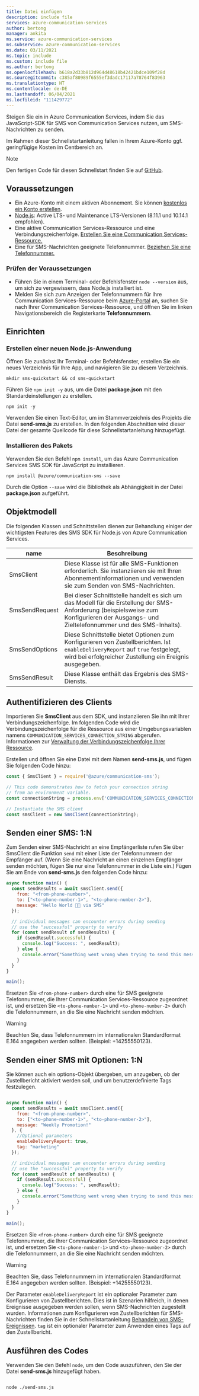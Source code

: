 ```yaml
---
title: Datei einfügen
description: include file
services: azure-communication-services
author: bertong
manager: ankita
ms.service: azure-communication-services
ms.subservice: azure-communication-services
ms.date: 03/11/2021
ms.topic: include
ms.custom: include file
ms.author: bertong
ms.openlocfilehash: b618a2d33b812d964d48618b42421bdce109f28d
ms.sourcegitcommit: c385af80989f6555ef3dadc17117a78764f83963
ms.translationtype: HT
ms.contentlocale: de-DE
ms.lasthandoff: 06/04/2021
ms.locfileid: "111429772"
---
```

Steigen Sie ein in Azure Communication Services, indem Sie das JavaScript-SDK für SMS von Communication Services nutzen, um SMS-Nachrichten zu senden.

Im Rahmen dieser Schnellstartanleitung fallen in Ihrem Azure-Konto ggf. geringfügige Kosten im Centbereich an.

> [!NOTE]
> Den fertigen Code für diesen Schnellstart finden Sie auf [GitHub](https://github.com/Azure-Samples/communication-services-javascript-quickstarts/tree/main/send-sms).

## <a name="prerequisites"></a>Voraussetzungen

- Ein Azure-Konto mit einem aktiven Abonnement. Sie können [kostenlos ein Konto erstellen](https://azure.microsoft.com/free/?WT.mc_id=A261C142F).
- [Node.js](https://nodejs.org/): Active LTS- und Maintenance LTS-Versionen (8.11.1 und 10.14.1 empfohlen).
- Eine aktive Communication Services-Ressource und eine Verbindungszeichenfolge. [Erstellen Sie eine Communication Services-Ressource.](../../create-communication-resource.md)
- Eine für SMS-Nachrichten geeignete Telefonnummer. [Beziehen Sie eine Telefonnummer.](../get-phone-number.md)

### <a name="prerequisite-check"></a>Prüfen der Voraussetzungen

- Führen Sie in einem Terminal- oder Befehlsfenster `node --version` aus, um sich zu vergewissern, dass Node.js installiert ist.
- Melden Sie sich zum Anzeigen der Telefonnummern für Ihre Communication Services-Ressource beim [Azure-Portal](https://portal.azure.com/) an, suchen Sie nach Ihrer Communication Services-Ressource, und öffnen Sie im linken Navigationsbereich die Registerkarte **Telefonnummern**.

## <a name="setting-up"></a>Einrichten

### <a name="create-a-new-nodejs-application"></a>Erstellen einer neuen Node.js-Anwendung

Öffnen Sie zunächst Ihr Terminal- oder Befehlsfenster, erstellen Sie ein neues Verzeichnis für Ihre App, und navigieren Sie zu diesem Verzeichnis.

```console
mkdir sms-quickstart && cd sms-quickstart
```

Führen Sie `npm init -y` aus, um die Datei **package.json** mit den Standardeinstellungen zu erstellen.

```console
npm init -y
```

Verwenden Sie einen Text-Editor, um im Stammverzeichnis des Projekts die Datei **send-sms.js** zu erstellen. In den folgenden Abschnitten wird dieser Datei der gesamte Quellcode für diese Schnellstartanleitung hinzugefügt.

### <a name="install-the-package"></a>Installieren des Pakets

Verwenden Sie den Befehl `npm install`, um das Azure Communication Services SMS SDK für JavaScript zu installieren.

```console
npm install @azure/communication-sms --save
```

Durch die Option `--save` wird die Bibliothek als Abhängigkeit in der Datei **package.json** aufgeführt.

## <a name="object-model"></a>Objektmodell

Die folgenden Klassen und Schnittstellen dienen zur Behandlung einiger der wichtigsten Features des SMS SDK für Node.js von Azure Communication Services.

| name                                  | Beschreibung                                                  |
| ------------------------------------- | ------------------------------------------------------------ |
| SmsClient | Diese Klasse ist für alle SMS-Funktionen erforderlich. Sie instanziieren sie mit Ihren Abonnementinformationen und verwenden sie zum Senden von SMS-Nachrichten. |
| SmsSendRequest | Bei dieser Schnittstelle handelt es sich um das Modell für die Erstellung der SMS-Anforderung (beispielsweise zum Konfigurieren der Ausgangs- und Zieltelefonnummer und des SMS-Inhalts). |
| SmsSendOptions | Diese Schnittstelle bietet Optionen zum Konfigurieren von Zustellberichten. Ist `enableDeliveryReport` auf `true` festgelegt, wird bei erfolgreicher Zustellung ein Ereignis ausgegeben. |
| SmsSendResult               | Diese Klasse enthält das Ergebnis des SMS-Diensts.                                          |

## <a name="authenticate-the-client"></a>Authentifizieren des Clients

Importieren Sie **SmsClient** aus dem SDK, und instanziieren Sie ihn mit Ihrer Verbindungszeichenfolge. Im folgenden Code wird die Verbindungszeichenfolge für die Ressource aus einer Umgebungsvariablen namens `COMMUNICATION_SERVICES_CONNECTION_STRING` abgerufen. Informationen zur [Verwaltung der Verbindungszeichenfolge Ihrer Ressource](../../create-communication-resource.md#store-your-connection-string).

Erstellen und öffnen Sie eine Datei mit dem Namen **send-sms.js**, und fügen Sie folgenden Code hinzu:

```javascript
const { SmsClient } = require('@azure/communication-sms');

// This code demonstrates how to fetch your connection string
// from an environment variable.
const connectionString = process.env['COMMUNICATION_SERVICES_CONNECTION_STRING'];

// Instantiate the SMS client
const smsClient = new SmsClient(connectionString);
```

## <a name="send-a-1n-sms-message"></a>Senden einer SMS: 1:N

Zum Senden einer SMS-Nachricht an eine Empfängerliste rufen Sie über SmsClient die Funktion `send` mit einer Liste der Telefonnummern der Empfänger auf. (Wenn Sie eine Nachricht an einen einzelnen Empfänger senden möchten, fügen Sie nur eine Telefonnummer in die Liste ein.) Fügen Sie am Ende von **send-sms.js** den folgenden Code hinzu:

```javascript
async function main() {
  const sendResults = await smsClient.send({
    from: "<from-phone-number>",
    to: ["<to-phone-number-1>", "<to-phone-number-2>"],
    message: "Hello World 👋🏻 via SMS"
  });

  // individual messages can encounter errors during sending
  // use the "successful" property to verify
  for (const sendResult of sendResults) {
    if (sendResult.successful) {
      console.log("Success: ", sendResult);
    } else {
      console.error("Something went wrong when trying to send this message: ", sendResult);
    }
  }
}

main();
```
Ersetzen Sie `<from-phone-number>` durch eine für SMS geeignete Telefonnummer, die Ihrer Communication Services-Ressource zugeordnet ist, und ersetzen Sie `<to-phone-number-1>` und `<to-phone-number-2>` durch die Telefonnummern, an die Sie eine Nachricht senden möchten.

> [!WARNING]
> Beachten Sie, dass Telefonnummern im internationalen Standardformat E.164 angegeben werden sollten. (Beispiel: +14255550123).

## <a name="send-a-1n-sms-message-with-options"></a>Senden einer SMS mit Optionen: 1:N

Sie können auch ein options-Objekt übergeben, um anzugeben, ob der Zustellbericht aktiviert werden soll, und um benutzerdefinierte Tags festzulegen.

```javascript

async function main() {
  const sendResults = await smsClient.send({
    from: "<from-phone-number>",
    to: ["<to-phone-number-1>", "<to-phone-number-2>"],
    message: "Weekly Promotion!"
  }, {
    //Optional parameters
    enableDeliveryReport: true,
    tag: "marketing"
  });

  // individual messages can encounter errors during sending
  // use the "successful" property to verify
  for (const sendResult of sendResults) {
    if (sendResult.successful) {
      console.log("Success: ", sendResult);
    } else {
      console.error("Something went wrong when trying to send this message: ", sendResult);
    }
  }
}

main();
```

Ersetzen Sie `<from-phone-number>` durch eine für SMS geeignete Telefonnummer, die Ihrer Communication Services-Ressource zugeordnet ist, und ersetzen Sie `<to-phone-number-1>` und `<to-phone-number-2>` durch die Telefonnummern, an die Sie eine Nachricht senden möchten.

> [!WARNING]
> Beachten Sie, dass Telefonnummern im internationalen Standardformat E.164 angegeben werden sollten. (Beispiel: +14255550123).

Der Parameter `enableDeliveryReport` ist ein optionaler Parameter zum Konfigurieren von Zustellberichten. Dies ist in Szenarien hilfreich, in denen Ereignisse ausgegeben werden sollen, wenn SMS-Nachrichten zugestellt wurden. Informationen zum Konfigurieren von Zustellberichten für SMS-Nachrichten finden Sie in der Schnellstartanleitung [Behandeln von SMS-Ereignissen](../handle-sms-events.md).
`tag` ist ein optionaler Parameter zum Anwenden eines Tags auf den Zustellbericht.

## <a name="run-the-code"></a>Ausführen des Codes

Verwenden Sie den Befehl `node`, um den Code auszuführen, den Sie der Datei **send-sms.js** hinzugefügt haben.

```console

node ./send-sms.js

```
